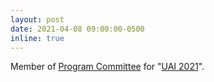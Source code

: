 ```yaml
---
layout: post
date: 2021-04-08 09:00:00-0500
inline: true
---
```


Member of <a href="https://www.auai.org/uai2021/program_committee">Program Committee</a> for "<u>UAI 2021</u>".